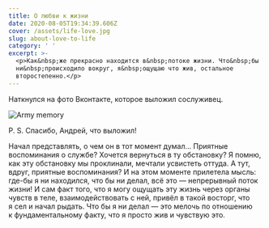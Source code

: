 ```yaml
---
title: О любви к жизни
date: 2020-08-05T19:34:39.606Z
cover: /assets/life-love.jpg
slug: about-love-to-life
category: ' '
excerpt: >-
  <p>Как&nbsp;же прекрасно находится в&nbsp;потоке жизни. Что&nbsp;бы
  ни&nbsp;происходило вокруг, я&nbsp;ощущаю что жив, остальное
  второстепенно.</p>
---
```

<p>Наткнулся на&nbsp;фото Вконтакте, которое выложил сослуживец.</p>

![Army memory](/assets/army-memory.jpg)

<p><nobr>P. S.</nobr> Спасибо, Андрей, что выложил!</p>
<p>Начал представлять, о&nbsp;чем он&nbsp;в&nbsp;тот момент думал&hellip; Приятные воспоминания о&nbsp;службе? Хочется вернуться в&nbsp;ту&nbsp;обстановку? Я&nbsp;помню, как эту обстановку мы&nbsp;проклинали, мечтали усвистеть оттуда. А&nbsp;тут, вдруг, приятные воспоминания? И&nbsp;на&nbsp;этом моменте прилетела мысль: <nobr>где-бы</nobr> я&nbsp;ни&nbsp;находился, что&nbsp;бы ни&nbsp;делал, всё это&nbsp;&mdash; непрерывный поток жизни! И&nbsp;сам факт того, что я&nbsp;могу ощущать эту жизнь через органы чувств в&nbsp;теле, взаимодействовать с&nbsp;ней, привёл в&nbsp;такой восторг, что я&nbsp;сел и&nbsp;начал рыдать. Что&nbsp;бы я&nbsp;ни&nbsp;делал&nbsp;&mdash; это мелочь по&nbsp;отношению к&nbsp;фундаментальному факту, что я&nbsp;просто жив и&nbsp;чувствую это.</p>
